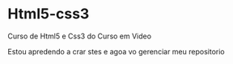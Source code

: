 # Html5-css3
 Curso de Html5 e Css3 do Curso em Video

 Estou apredendo a crar stes e agoa vo gerenciar meu repositorio 
